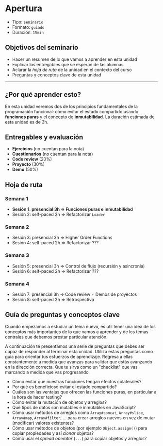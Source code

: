 # Apertura

* Tipo: `seminario`
* Formato: `guiado`
* Duración: `15min`

## Objetivos del seminario

* Hacer un resumen de lo que vamos a aprender en esta unidad
* Explicar los entregables que se esperan de las alumnas
* Aclarar la _hoja de ruta_ de la unidad en el contexto del curso
* Preguntas y conceptos clave de esta unidad

***

## ¿Por qué aprender esto?

En esta unidad veremos dos de los principios fundamentales de la programación
funcional: cómo evitar el estado compartido usando **funciones puras** y el
concepto de **inmutabilidad**. La duración estimada de esta unidad es de 3h.

## Entregables y evaluación

* **Ejercicios** (no cuentan para la nota)
* **Cuestionarios** (no cuentan para la nota)
* **Code review** (20%)
* **Proyecto** (30%)
* **Demo** (50%)

## Hoja de ruta

### Semana 1

* **Sesión 1: presencial 3h => Funciones puras e inmutabilidad**
* Sesión 2: self-paced 2h => Refactorizar `Loader`

### Semana 2

* Sesión 3: presencial 3h => Higher Order Functions
* Sesión 4: self-paced 2h => Refactorizar ???

### Semana 3

* Sesión 5: presencial 3h => Control de flujo (recursión y asincronía)
* Sesión 6: self-paced 2h => Refactorizar ???

### Semana 4

* Sesión 7: presencial 3h => Code review + Demos de proyectos
* Sesión 8: self-paced 2h => Retrospectiva

## Guía de preguntas y conceptos clave

Cuando empezamos a estudiar un tema nuevo, es útil tener una idea de los
conceptos más importantes de lo que vamos a aprender y de los temas centrales
que debemos prestar particular atención.

A continuación te presentamos una serie de preguntas que debes ser capaz de
responder al terminar esta unidad. Utiliza estas preguntas como guía para
orientar tus esfuerzos de aprendizaje. Regresa a ellas constantemente a medida
que avanzas para validar que estás avanzando en la dirección correcta. Que te
sirva como un "checklist" que vas marcando a medida que vas progresando.

* Cómo evitar que nuestras funciones tengan efectos colaterales?
* Por qué es beneficioso evitar el estado compartido?
* Cuáles son las ventajas que ofrecen las funciones puras, en particular a la
  hora de hacer testing?
* Cómo evitar la mutación de objetos y arreglos?
* Qué tipos de datos son mutables e inmutables en JavaScript?
* Cómo usar métodos de arreglos como `Array#concat`, `Array#slice`, `Array#map`,
  `Array#filter`, ... para crear arreglos nuevos en vez de mutar (modificar)
  valores existentes?
* Cómo usar métodos de objetos (por ejemplo `Object.assign()`) para copiar
  propiedades y así _clonar_ objetos?
* Cómo usar el _spread operator_ (`...`) para copiar objetos y arreglos?
